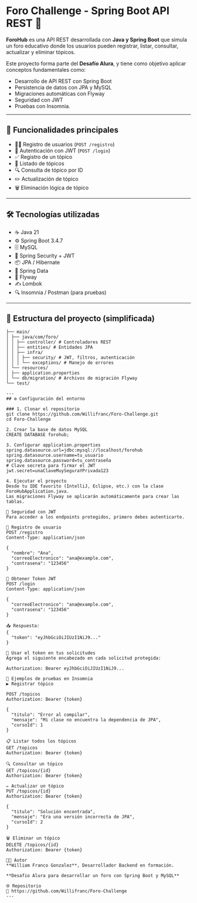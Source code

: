 # Foro Challenge - Spring Boot API REST 💬

**ForoHub** es una API REST desarrollada con **Java y Spring Boot** que simula un foro educativo donde los usuarios pueden registrar, listar, consultar, actualizar y eliminar tópicos.

Este proyecto forma parte del **Desafío Alura**, y tiene como objetivo aplicar conceptos fundamentales como:

- Desarrollo de API REST con Spring Boot
- Persistencia de datos con JPA y MySQL
- Migraciones automáticas con Flyway
- Seguridad con JWT
- Pruebas con Insomnia.

---
## 🚀 Funcionalidades principales

- 🧑‍💻 Registro de usuarios (`POST /registro`)
- 🔐 Autenticación con JWT (`POST /login`)
- ✅ Registro de un tópico
- 📄 Listado de tópicos
- 🔍 Consulta de tópico por ID
- ✏️ Actualización de tópico
- 🗑️ Eliminación lógica de tópico

---
## 🛠️ Tecnologías utilizadas

- ☕ Java 21
- ⚙️ Spring Boot 3.4.7
- 🗄️ MySQL
- 🧩 Spring Security + JWT
- 📦 JPA / Hibernate
- 🧬 Spring Data
- 🦋 Flyway
- ✍️ Lombok
- 🔍 Insomnia / Postman (para pruebas)

---
## 🧩 Estructura del proyecto (simplificada)

```src/
├── main/
│ ├── java/com/foro/
│ │ ├── controller/ # Controladores REST
│ │ ├── entities/ # Entidades JPA
│ │ ├── infra/
│ │ │ ├── security/ # JWT, filtros, autenticación
│ │ │ └── exceptions/ # Manejo de errores
│ └── resources/
│ ├── application.properties
│ └── db/migration/ # Archivos de migración Flyway
└── test/

---
## ⚙️ Configuración del entorno

### 1. Clonar el repositorio
git clone https://github.com/Willifranc/Foro-Challenge.git
cd Foro-Challenge

2. Crear la base de datos MySQL
CREATE DATABASE forohub;

3. Configurar application.properties
spring.datasource.url=jdbc:mysql://localhost/forohub
spring.datasource.username=tu_usuario
spring.datasource.password=tu_contraseña
# Clave secreta para firmar el JWT
jwt.secret=unaClaveMuySeguraYPrivada123

4. Ejecutar el proyecto
Desde tu IDE favorito (IntelliJ, Eclipse, etc.) con la clase ForoHubApplication.java.
Las migraciones Flyway se aplicarán automáticamente para crear las tablas.

🔐 Seguridad con JWT
Para acceder a los endpoints protegidos, primero debes autenticarte.

🧑 Registro de usuario
POST /registro
Content-Type: application/json

{
  "nombre": "Ana",
  "correoElectronico": "ana@example.com",
  "contrasena": "123456"
}

🔐 Obtener Token JWT
POST /login
Content-Type: application/json

{
  "correoElectronico": "ana@example.com",
  "contrasena": "123456"
}

📥 Respuesta:
{
  "token": "eyJhbGciOiJIUzI1NiJ9..."
}

📌 Usar el token en tus solicitudes
Agrega el siguiente encabezado en cada solicitud protegida:

Authorization: Bearer eyJhbGciOiJIUzI1NiJ9...

🧪 Ejemplos de pruebas en Insomnia
▶️ Registrar tópico

POST /topicos
Authorization: Bearer {token}

{
  "titulo": "Error al compilar",
  "mensaje": "Mi clase no encuentra la dependencia de JPA",
  "cursoId": 1
}

📋 Listar todos los tópicos
GET /topicos
Authorization: Bearer {token}

🔍 Consultar un tópico
GET /topicos/{id}
Authorization: Bearer {token}

✏️ Actualizar un tópico
PUT /topicos/{id}
Authorization: Bearer {token}

{
  "titulo": "Solución encontrada",
  "mensaje": "Era una versión incorrecta de JPA",
  "cursoId": 2
}

🗑️ Eliminar un tópico
DELETE /topicos/{id}
Authorization: Bearer {token}

👩‍💻 Autor
**William Franco Gonzalez**, Desarrollador Backend en formación.

**Desafio Alura para desarrollar un foro con Spring Boot y MySQL**

🌐 Repositorio
🔗 https://github.com/Willifranc/Foro-Challenge
---

